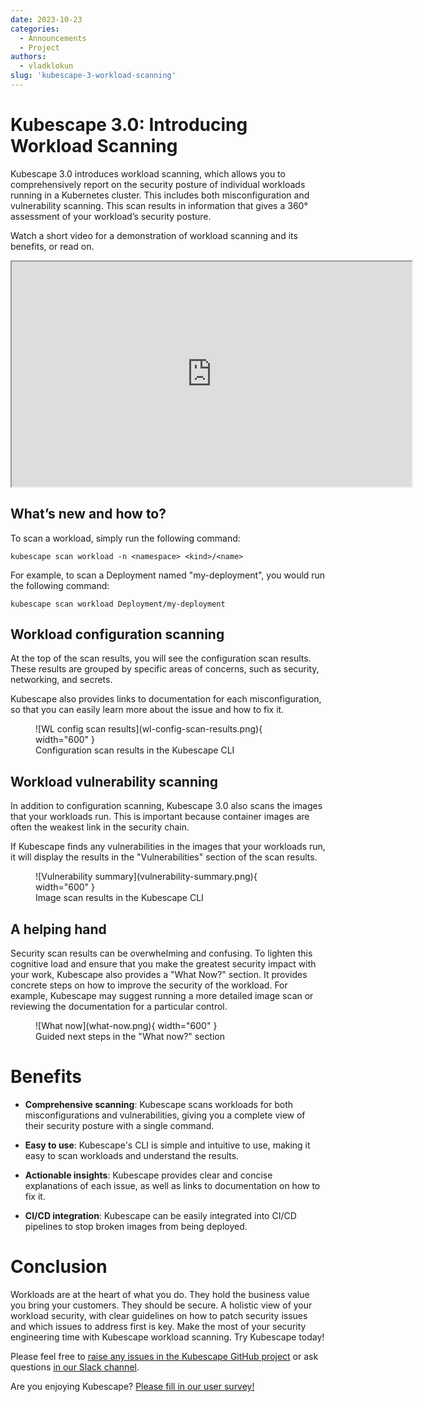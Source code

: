 ```yaml
---
date: 2023-10-23
categories:
  - Announcements
  - Project
authors:
  - vladklokun
slug: 'kubescape-3-workload-scanning'
---
```


# Kubescape 3.0: Introducing Workload Scanning

Kubescape 3.0 introduces workload scanning, which allows you to comprehensively report on the security posture of individual workloads running in a Kubernetes cluster. This includes both misconfiguration and vulnerability scanning. This scan results in information that gives a 360° assessment of your workload’s security posture.

Watch a short video for a demonstration of workload scanning and its benefits, or read on.

<div class="video-wrapper">
  <iframe width="640" height="360" src="https://www.youtube.com/embed/N13jDFBAy7w?si=6KC2njGeCbSfzZRJ" title="YouTube video player" allow="accelerometer; autoplay; clipboard-write; encrypted-media; gyroscope; picture-in-picture; web-share" allowfullscreen></iframe>
</div>

<!-- more -->

## What’s new and how to?

To scan a workload, simply run the following command:

```
kubescape scan workload -n <namespace> <kind>/<name>
```

For example, to scan a Deployment named "my-deployment", you would run the following command:

```
kubescape scan workload Deployment/my-deployment
```

## Workload configuration scanning

At the top of the scan results, you will see the configuration scan results. These results are grouped by specific areas of concerns, such as security, networking, and secrets.

Kubescape also provides links to documentation for each misconfiguration, so that you can easily learn more about the issue and how to fix it.

<figure markdown>
  ![WL config scan results](wl-config-scan-results.png){ width="600" }
  <figcaption>Configuration scan results in the Kubescape CLI</figcaption>
</figure>

## Workload vulnerability scanning 

In addition to configuration scanning, Kubescape 3.0 also scans the images that your workloads run. This is important because container images are often the weakest link in the security chain.

If Kubescape finds any vulnerabilities in the images that your workloads run, it will display the results in the "Vulnerabilities" section of the scan results.


<figure markdown>
  ![Vulnerability summary](vulnerability-summary.png){ width="600" }
  <figcaption>Image scan results in the Kubescape CLI</figcaption>
</figure>

## A helping hand

Security scan results can be overwhelming and confusing. To lighten this cognitive load and ensure that you make the greatest security impact with your work, Kubescape also provides a "What Now?" section. It provides concrete steps on how to improve the security of the workload. For example, Kubescape may suggest running a more detailed image scan or reviewing the documentation for a particular control.


<figure markdown>
  ![What now](what-now.png){ width="600" }
  <figcaption>Guided next steps in the "What now?" section</figcaption>
</figure>

# Benefits

* **Comprehensive scanning**: Kubescape scans workloads for both misconfigurations and vulnerabilities, giving you a complete view of their security posture with a single command.

* **Easy to use**: Kubescape's CLI is simple and intuitive to use, making it easy to scan workloads and understand the results.

* **Actionable insights**: Kubescape provides clear and concise explanations of each issue, as well as links to documentation on how to fix it.

* **CI/CD integration**: Kubescape can be easily integrated into CI/CD pipelines to stop broken images from being deployed.

# Conclusion

Workloads are at the heart of what you do. They hold the business value you bring your customers. They should be secure. A holistic view of your workload security, with clear guidelines on how to patch security issues and which issues to address first is key. Make the most of your security engineering time with Kubescape workload scanning. Try Kubescape today!

Please feel free to [raise any issues in the Kubescape GitHub project](https://github.com/kubescape/kubescape/issues) or ask questions [in our Slack channel](https://kubescape.io/project/community/#slack).

Are you enjoying Kubescape? [Please fill in our user survey!](https://kubescape.io/project/survey/)
